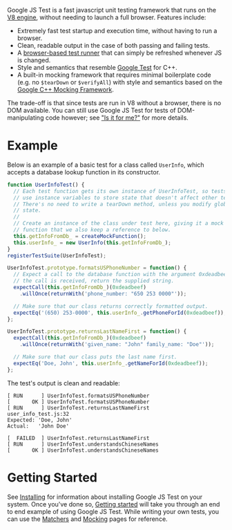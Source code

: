 Google JS Test is a fast javascript unit testing framework that runs on the [V8
engine], without needing to launch a full browser. Features include:

  * Extremely fast test startup and execution time, without having to run a
    browser.
  * Clean, readable output in the case of both passing and failing tests.
  * A [browser-based test runner][browser-runner] that can simply be refreshed
    whenever JS is changed.
  * Style and semantics that resemble [Google Test][gtest] for C++.
  * A built-in mocking framework that requires minimal boilerplate code (e.g. no
    `$tearDown` or `$verifyAll`) with style and semantics based on the [Google
    C++ Mocking Framework][gmock].

[V8 engine]: http://code.google.com/p/v8/
[browser-runner]: https://github.com/google/gjstest/wiki/Frequently-asked-questions
[gtest]: http://code.google.com/p/googletest/
[gmock]: http://code.google.com/p/googlemock/

The trade-off is that since tests are run in V8 without a browser, there is no
DOM available. You can still use Google JS Test for tests of DOM-manipulating
code however; see ["Is it for me?"][for-me] for more details.

[for-me]: https://github.com/google/gjstest/wiki/Is-it-for-me%3F

# Example #

Below is an example of a basic test for a class called `UserInfo`, which accepts
a database lookup function in its constructor.

```JavaScript
function UserInfoTest() {
  // Each test function gets its own instance of UserInfoTest, so tests can
  // use instance variables to store state that doesn't affect other tests.
  // There's no need to write a tearDown method, unless you modify global
  // state.
  //
  // Create an instance of the class under test here, giving it a mock
  // function that we also keep a reference to below.
  this.getInfoFromDb_ = createMockFunction();
  this.userInfo_ = new UserInfo(this.getInfoFromDb_);
}
registerTestSuite(UserInfoTest);

UserInfoTest.prototype.formatsUSPhoneNumber = function() {
  // Expect a call to the database function with the argument 0xdeadbeef. When
  // the call is received, return the supplied string.
  expectCall(this.getInfoFromDb_)(0xdeadbeef)
    .willOnce(returnWith('phone_number: "650 253 0000"'));

  // Make sure that our class returns correctly formatted output.
  expectEq('(650) 253-0000', this.userInfo_.getPhoneForId(0xdeadbeef));
};

UserInfoTest.prototype.returnsLastNameFirst = function() {
  expectCall(this.getInfoFromDb_)(0xdeadbeef)
    .willOnce(returnWith('given_name: "John" family_name: "Doe"'));

  // Make sure that our class puts the last name first.
  expectEq('Doe, John', this.userInfo_.getNameForId(0xdeadbeef));
};
```

The test's output is clean and readable:

    [ RUN      ] UserInfoTest.formatsUSPhoneNumber
    [       OK ] UserInfoTest.formatsUSPhoneNumber
    [ RUN      ] UserInfoTest.returnsLastNameFirst
    user_info_test.js:32
    Expected: 'Doe, John'
    Actual:   'John Doe'
    
    [  FAILED  ] UserInfoTest.returnsLastNameFirst
    [ RUN      ] UserInfoTest.understandsChineseNames
    [       OK ] UserInfoTest.understandsChineseNames

# Getting Started #

See [Installing][] for information about installing Google JS Test on your
system. Once you've done so, [Getting started][started] will take you through an
end to end example of using Google JS Test. While writing your own tests, you
can use the [Matchers][] and [Mocking][] pages for reference.

[Installing]: https://github.com/google/gjstest/wiki/Installing
[started]: https://github.com/google/gjstest/wiki/Getting-started
[Matchers]: https://github.com/google/gjstest/wiki/Matchers
[Mocking]: https://github.com/google/gjstest/wiki/Mocking
